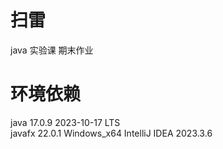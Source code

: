 # 扫雷
java 实验课 期末作业
# 环境依赖
java 17.0.9 2023-10-17 LTS  
javafx 22.0.1 Windows_x64
IntelliJ IDEA 2023.3.6